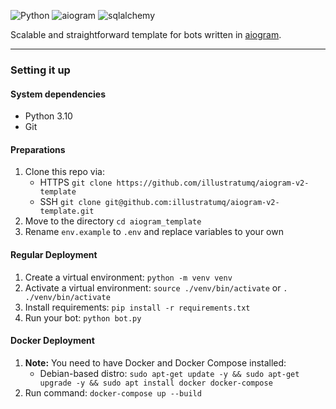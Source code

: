 ![Python](https://img.shields.io/badge/Python-3.10-blue) ![aiogram](https://img.shields.io/badge/aiogram-2.20-blue)
![sqlalchemy](https://img.shields.io/badge/SQLalchemy-1.4.36-springgreen)

Scalable and straightforward template for bots written in [aiogram](https://github.com/aiogram/aiogram).

---

### Setting it up

#### System dependencies

- Python 3.10
- Git

#### Preparations

1. Clone this repo via:
    - HTTPS `git clone https://github.com/illustratumq/aiogram-v2-template`
    - SSH `git clone git@github.com:illustratumq/aiogram-v2-template.git`
2. Move to the directory `cd aiogram_template`
3. Rename `env.example` to `.env` and replace variables to your own

#### Regular Deployment

1. Create a virtual environment: `python -m venv venv`
2. Activate a virtual environment: `source ./venv/bin/activate` or `. ./venv/bin/activate`
3. Install requirements: `pip install -r requirements.txt`
4. Run your bot: `python bot.py`

#### Docker Deployment

1. **Note:** You need to have Docker and Docker Compose installed:
    - Debian-based distro: `sudo apt-get update -y && sudo apt-get upgrade -y && sudo apt install docker docker-compose`
2. Run command: `docker-compose up --build`

